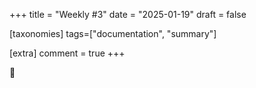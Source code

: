 +++
title = "Weekly #3"
date = "2025-01-19"
draft = false

[taxonomies]
tags=["documentation", "summary"]

[extra]
comment = true
+++

🍇
